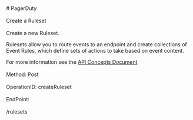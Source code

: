 <br>#     PagerDuty</br>
<br>Create a Ruleset</br>
<br>Create a new Ruleset.

Rulesets allow you to route events to an endpoint and create collections of Event Rules, which define sets of actions to take based on event content.

For more information see the [API Concepts Document](../../docs/CONCEPTS.md#rulesets)
</br>
<br>Method: Post</br>
<br>OperationID: createRuleset</br>
<br>EndPoint:</br>
<br>/rulesets</br>
